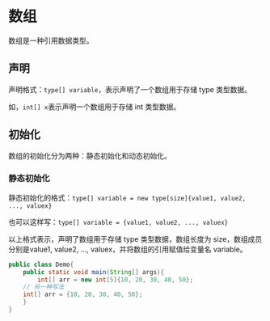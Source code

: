 # 数组

数组是一种引用数据类型。

## 声明

声明格式：`type[] variable`，表示声明了一个数组用于存储 type 类型数据。

如，`int[] x`表示声明一个数组用于存储 int 类型数据。

## 初始化

数组的初始化分为两种：静态初始化和动态初始化。

### 静态初始化

静态初始化的格式：`type[] variable = new type[size]{value1, value2, ..., valuex}`

也可以这样写：`type[] variable = {value1, value2, ..., valuex}`

以上格式表示，声明了数组用于存储 type 类型数据，数组长度为 size，数组成员分别是value1, value2, ..., valuex，并将数组的引用赋值给变量名 variable。

```java
public class Demo{
	public static void main(String[] args){
		int[] arr = new int[5]{10, 20, 30, 40, 50};
    // 另一种写法
    int[] arr = {10, 20, 30, 40, 50}; 
	}
}
```

